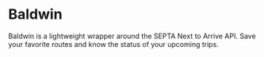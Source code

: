 # Baldwin

Baldwin is a lightweight wrapper around the SEPTA Next to Arrive API. Save your favorite routes and know the status of your upcoming trips.